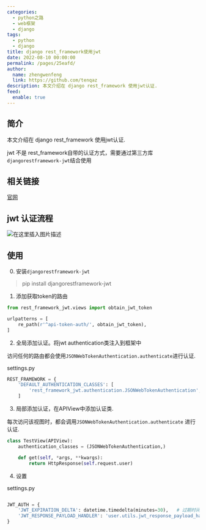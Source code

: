 ```yaml
---
categories: 
  - python之路
  - web框架
  - django
tags: 
  - python
  - django
title: django rest_framework使用jwt
date: 2022-08-10 00:00:00
permalink: /pages/25eafd/
author: 
  name: zhengwenfeng
  link: https://github.com/tenqaz
description: 本文介绍在 django rest_framework 使用jwt认证.
feed: 
  enable: true
---
```




## 简介

本文介绍在 django rest_framework 使用jwt认证.

jwt 不是 rest_framework自带的认证方式，需要通过第三方库`djangorestframework-jwt`结合使用

## 相关链接

[官网](http://jpadilla.github.io/django-rest-framework-jwt/)

## jwt 认证流程

![在这里插入图片描述](https://gcore.jsdelivr.net/gh/tenqaz/BLOG-CDN@main/1604218012751.jpg#alt=)

## 使用

0. 安装`djangorestframework-jwt`
> pip install djangorestframework-jwt

1. 添加获取token的路由

```python
from rest_framework_jwt.views import obtain_jwt_token

urlpatterns = [
    re_path(r'^api-token-auth/', obtain_jwt_token),
]
```

2. 全局添加认证。将jwt authentication类注入到框架中

访问任何的路由都会使用`JSONWebTokenAuthentication.authenticate`进行认证.

settings.py
```python
REST_FRAMEWORK = {
    'DEFAULT_AUTHENTICATION_CLASSES': [
        'rest_framework_jwt.authentication.JSONWebTokenAuthentication',
    ]
```

3. 局部添加认证，在APIView中添加认证类.

每次访问该视图时，都会调用`JSONWebTokenAuthentication.authenticate` 进行认证.

```python
class TestView(APIView):
    authentication_classes = (JSONWebTokenAuthentication,)

    def get(self, *args, **kwargs):
        return HttpResponse(self.request.user)
```

4. 设置

settings.py
```python

JWT_AUTH = {
    'JWT_EXPIRATION_DELTA': datetime.timedelta(minutes=30),   # 过期时间
    'JWT_RESPONSE_PAYLOAD_HANDLER': 'user.utils.jwt_response_payload_handler'    # 默认返回的仅有`token`字段，可以由自己修改返回的数据，可以包含user.id和user.username   
}
```
